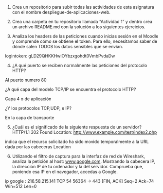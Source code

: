 1. Crea un repositorio para subir todas las actividades de esta asignatura con el
nombre despliegue-de-aplicaciones-web.



2. Crea una carpeta en tu repositorio llamada “Actividad 1” y dentro crea un archivo
README.md con la solución a los siguientes ejercicios.



3. Analiza los headers de las peticiones cuando inicias sesión en el Moodle y comprende
cómo se obtiene el token. Para ello, necesitamos saber de dónde salen TODOS los
datos sensibles que se envían.

logintoken: gLD29QHKKHwiOYbzxgohdt0VmbPvdaDw


4. ¿A qué puerto se reciben normalmente las peticiones del protocolo HTTP?

Al puerto numero 80

 ¿A qué
capa del modelo TCP/IP se encuentra el protocolo HTTP? 

Capa 4 o de aplicación

¿Y los protocolos TCP,UDP, e IP?

En la capa de transporte

5. ¿Cuál es el significado de la siguiente respuesta de un servidor?
HTTP/1.1 302 Found
Location: http://www.example.com/test/index2.php

indica que el recurso solicitado ha sido movido temporalmente a la URL dada por las cabeceras Location

6. Utilizando el filtro de captura para la interfaz de red de Wireshark, analiza la petición
al host: www.google.com. Mostrando la cabecera IP, la dirección IP de tu ordenador y
la del servidor. Comprueba que, poniendo esa IP en el navegador, accedas a Google.

ip google : 216.58.215.141	TCP	54	56364 → 443 [FIN, ACK] Seq=2 Ack=74 Win=512 Len=0
